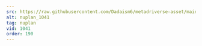 ```yaml
---
src: https://raw.githubusercontent.com/Dadaism6/metadriverse-asset/main/script-nuplan-output-newcompressed/nuplan_1041.mp4
alt: nuplan_1041
tag: nuplan
vid: 1041
order: 190
---
```

